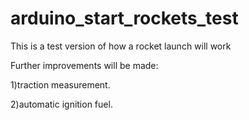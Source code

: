 # arduino_start_rockets_test


This is a test version of how a rocket launch will work

Further improvements will be made:

1)traction measurement.

2)automatic ignition fuel.
